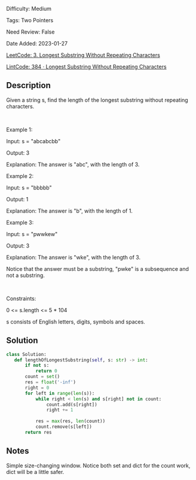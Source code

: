 Difficulty: Medium

Tags: Two Pointers

Need Review: False

Date Added: 2023-01-27

[LeetCode: 3. Longest Substring Without Repeating Characters](https://leetcode.com/problems/longest-substring-without-repeating-characters/)

[LintCode: 384 · Longest Substring Without Repeating Characters](https://lintcode.com/problem/384 )

## Description 

Given a string s, find the length of the longest substring without repeating characters.

 

Example 1:



Input: s = "abcabcbb"

Output: 3

Explanation: The answer is "abc", with the length of 3.



Example 2:



Input: s = "bbbbb"

Output: 1

Explanation: The answer is "b", with the length of 1.



Example 3:



Input: s = "pwwkew"

Output: 3

Explanation: The answer is "wke", with the length of 3.

Notice that the answer must be a substring, "pwke" is a subsequence and not a substring.



 

Constraints:



0 <= s.length <= 5 * 104

s consists of English letters, digits, symbols and spaces.



## Solution 
 ```python 
class Solution:
    def lengthOfLongestSubstring(self, s: str) -> int:
        if not s:
            return 0
        count = set()
        res = float('-inf')
        right = 0
        for left in range(len(s)):
            while right < len(s) and s[right] not in count:
                count.add(s[right])
                right += 1
            
            res = max(res, len(count))
            count.remove(s[left])
        return res

 ``` 
## Notes
Simple size-changing window. Notice both set and dict for the count work, dict will be a little safer.